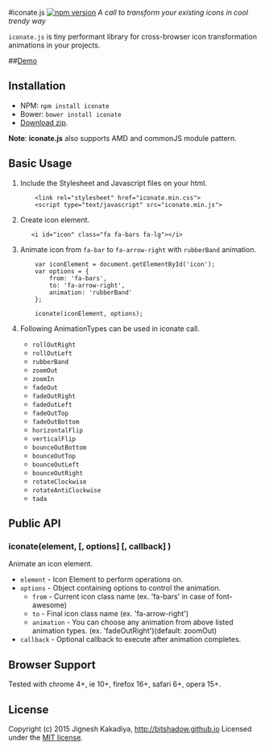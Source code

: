 #iconate.js [![npm version](https://badge.fury.io/js/iconate.svg)](http://badge.fury.io/js/iconate)
*A call to transform your existing icons in cool trendy way*

`iconate.js` is tiny performant library for cross-browser icon transformation animations in your projects.

##[Demo](http://bitshadow.github.io/iconate)

Installation
------------
- NPM: `npm install iconate`
- Bower: `bower install iconate`
- [Download zip](https://github.com/bitshadow/iconate/archive/master.zip).

**Note**: **iconate.js** also supports AMD and commonJS module pattern.


## Basic Usage
1. Include the Stylesheet and Javascript files on your html.

    ```
        <link rel="stylesheet" href="iconate.min.css">
        <script type="text/javascript" src="iconate.min.js">
    ```
2. Create icon element.

    ```
       <i id="icon" class="fa fa-bars fa-lg"></i>
    ```
3. Animate icon from `fa-bar` to `fa-arrow-right` with `rubberBand` animation.

    ```
        var iconElement = document.getElementById('icon');
        var options = {
            from: 'fa-bars',
            to: 'fa-arrow-right',
            animation: 'rubberBand'
        };

        iconate(iconElement, options);
    ```


3. Following AnimationTypes can be used in iconate call.
    * `rollOutRight`
    * `rollOutLeft`
    * `rubberBand`
    * `zoomOut`
    * `zoomIn`
    * `fadeOut`
    * `fadeOutRight`
    * `fadeOutLeft`
    * `fadeOutTop`
    * `fadeOutBottom`
    * `horizontalFlip`
    * `verticalFlip`
    * `bounceOutBottom`
    * `bounceOutTop`
    * `bounceOutLeft`
    * `bounceOutRight`
    * `rotateClockwise`
    * `rotateAntiClockwise`
    * `tada`


Public API
----------

### iconate(element, [, options] [, callback] )

Animate an icon element.
* `element` - Icon Element to perform operations on.
* `options` - Object containing options to control the animation.
    * `from` - Current icon class name (ex. 'fa-bars' in case of font-awesome)
    * `to` - Final icon class name (ex. 'fa-arrow-right')
    * `animation` - You can choose any animation from above listed animation types.  (ex. 'fadeOutRight')(default: zoomOut)
* `callback` - Optional callback to execute after animation completes.

Browser Support
---------------

Tested with chrome 4+, ie 10+, firefox 16+, safari 6+, opera 15+.


License
-------

Copyright (c) 2015 Jignesh Kakadiya, http://bitshadow.github.io
Licensed under the [MIT license](http://opensource.org/licenses/MIT).
